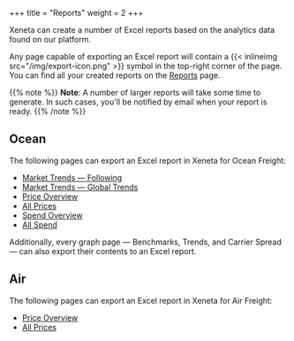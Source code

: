 +++
title = "Reports"
weight = 2
+++

Xeneta can create a number of Excel reports based on the analytics data found on our platform.

Any page capable of exporting an Excel report will contain a {{< inlineimg src="/img/export-icon.png" >}} symbol in the top-right corner of the page. You can find all your created reports on the [Reports](https://app.xeneta.com/ocean/reports/custom) page.

{{% note %}} <strong>Note</strong>: A number of larger reports will take some time to generate. In such cases, you'll be notified by email when your report is ready. {{% /note %}}

## Ocean

The following pages can export an Excel report in Xeneta for Ocean Freight:

* [Market Trends — Following](https://app.xeneta.com/ocean/market-trends/following)
* [Market Trends — Global Trends](https://app.xeneta.com/ocean/market-trends/global)
* [Price Overview](https://app.xeneta.com/ocean/prices/corridors)
* [All Prices](https://app.xeneta.com/ocean/prices/all)
* [Spend Overview](https://app.xeneta.com/ocean/spend/corridors)
* [All Spend](https://app.xeneta.com/ocean/spend/all)

Additionally, every graph page — Benchmarks, Trends, and Carrier Spread — can also export their contents to an Excel report.

## Air

The following pages can export an Excel report in Xeneta for Air Freight:

* [Price Overview](https://app.xeneta.com/air/prices/corridors)
* [All Prices](https://app.xeneta.com/air/prices/all)